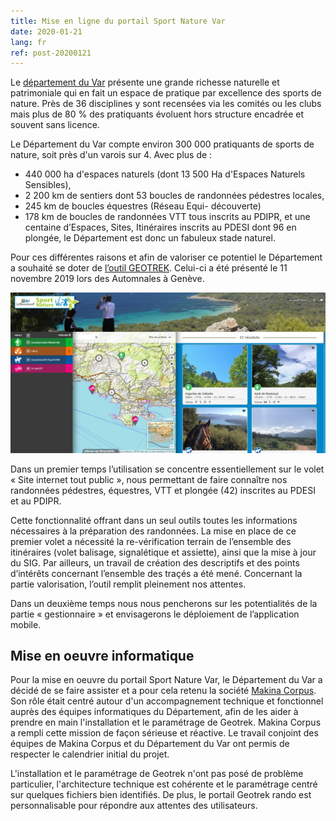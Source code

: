 ```yaml
---
title: Mise en ligne du portail Sport Nature Var
date: 2020-01-21
lang: fr
ref: post-20200121
---
```


Le [département du Var](https://www.var.fr/) présente une grande richesse naturelle et patrimoniale qui  en fait un espace de pratique par excellence des sports de nature.
Près de 36 disciplines y sont recensées via les comités ou les clubs mais plus de 80 % des pratiquants évoluent hors structure encadrée et souvent sans licence.

Le Département du Var compte environ 300 000 pratiquants de sports de nature, soit près d'un varois sur 4.
Avec plus de :
- 440 000 ha d'espaces naturels (dont 13 500 Ha d'Espaces Naturels Sensibles),
- 2 200 km de sentiers dont 53 boucles de randonnées pédestres locales,
- 245 km de boucles équestres (Réseau Equi- découverte)
- 178 km de boucles de randonnées VTT
tous inscrits au PDIPR,
et une centaine d’Espaces, Sites, Itinéraires inscrits au PDESI dont 96 en plongée, le Département est donc un fabuleux stade naturel.

Pour ces différentes raisons et afin de valoriser ce potentiel le Département a souhaité se doter de [l’outil GEOTREK](http://geotrek.fr/). Celui-ci a été présenté le 11 novembre 2019 lors des Automnales à Genève.

[![Voir le site](/assets/img/2020/capture-sport-nature-var.jpg)](https://sportnature.var.fr)

<!--more-->

Dans un premier temps l’utilisation se concentre essentiellement sur le volet « Site internet tout public », nous permettant de faire connaître nos randonnées pédestres, équestres, VTT et plongée (42) inscrites au PDESI et au PDIPR.

Cette fonctionnalité offrant dans un seul outils toutes les informations nécessaires à la préparation des randonnées. La mise en place de ce premier volet a nécessité la  re-vérification terrain de l’ensemble des itinéraires (volet balisage, signalétique et assiette), ainsi que la mise à jour du SIG. Par ailleurs, un travail de création des descriptifs et des points d’intérêts concernant l’ensemble des traçés a été mené. 
Concernant la partie valorisation, l’outil remplit pleinement nos attentes.

Dans un deuxième temps nous nous pencherons sur les potentialités de la partie « gestionnaire » et envisagerons le déploiement de l’application mobile.

## Mise en oeuvre informatique

Pour la mise en oeuvre du portail Sport Nature Var, le Département du Var a décidé de se faire assister et a pour cela retenu la société [Makina Corpus](https://makina-corpus.com/). Son rôle était centré autour d'un accompagnement technique et fonctionnel auprès des équipes informatiques du Département, afin de les aider à prendre en main l'installation et le paramétrage de Geotrek.
Makina Corpus a rempli cette mission de façon sérieuse et réactive. Le travail conjoint des équipes de Makina Corpus et du Département du Var ont permis de respecter le calendrier initial du projet.

L'installation et le paramétrage de Geotrek n'ont pas posé de problème particulier, l'architecture technique est cohérente et le paramétrage centré sur quelques fichiers bien identifiés. De plus, le portail Geotrek rando est personnalisable pour répondre aux attentes des utilisateurs.
